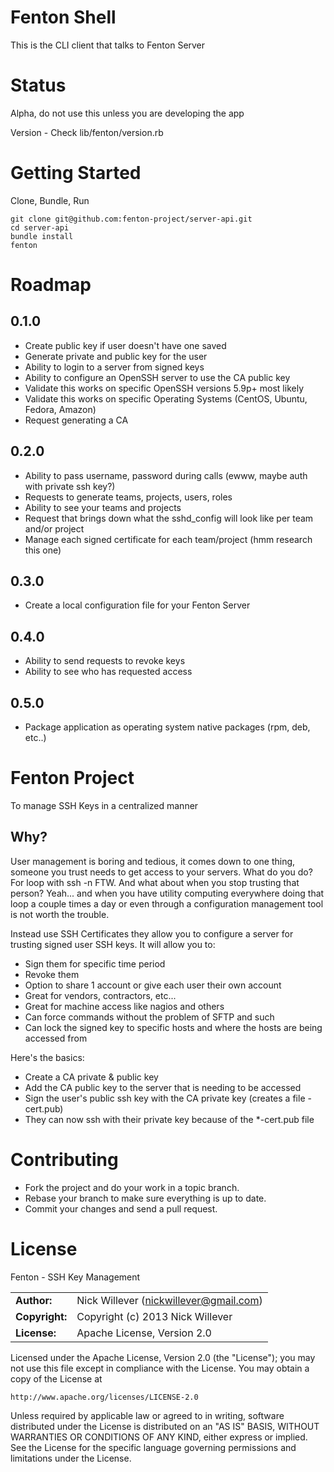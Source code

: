 # Fenton Shell

This is the CLI client that talks to Fenton Server

# Status

Alpha, do not use this unless you are developing the app

Version - Check lib/fenton/version.rb

# Getting Started

Clone, Bundle, Run

    git clone git@github.com:fenton-project/server-api.git
    cd server-api
    bundle install
    fenton

# Roadmap

## 0.1.0

* Create public key if user doesn't have one saved
* Generate private and public key for the user
* Ability to login to a server from signed keys
* Ability to configure an OpenSSH server to use the CA public key
* Validate this works on specific OpenSSH versions 5.9p+ most likely
* Validate this works on specific Operating Systems (CentOS, Ubuntu, Fedora, Amazon)
* Request generating a CA

## 0.2.0

* Ability to pass username, password during calls (ewww, maybe auth with private ssh key?)
* Requests to generate teams, projects, users, roles
* Ability to see your teams and projects
* Request that brings down what the sshd_config will look like per team and/or project
* Manage each signed certificate for each team/project (hmm research this one)

## 0.3.0

* Create a local configuration file for your Fenton Server

## 0.4.0

* Ability to send requests to revoke keys
* Ability to see who has requested access

## 0.5.0

* Package application as operating system native packages (rpm, deb, etc..)

# Fenton Project

To manage SSH Keys in a centralized manner

## Why?

User management is boring and tedious, it comes down to one thing, someone you trust needs to get access to your servers.  What do you do?  For loop with ssh -n FTW.  And what about when you stop trusting that person? Yeah... and when you have utility computing everywhere doing that loop a couple times a day or even through a configuration management tool is not worth the trouble.

Instead use SSH Certificates they allow you to configure a server for trusting signed user SSH keys.  It will allow you to:
* Sign them for specific time period
* Revoke them
* Option to share 1 account or give each user their own account
* Great for vendors, contractors, etc...
* Great for machine access like nagios and others
* Can force commands without the problem of SFTP and such
* Can lock the signed key to specific hosts and where the hosts are being accessed from

Here's the basics: 
* Create a CA private & public key
* Add the CA public key to the server that is needing to be accessed
* Sign the user's public ssh key with the CA private key (creates a file <privatekey>-cert.pub)
* They can now ssh with their private key because of the *-cert.pub file

# Contributing

- Fork the project and do your work in a topic branch.
- Rebase your branch to make sure everything is up to date.
- Commit your changes and send a pull request.

# License

Fenton - SSH Key Management

|                      |                                          |
|:---------------------|:-----------------------------------------|
| **Author:**          | Nick Willever (<nickwillever@gmail.com>) |
| **Copyright:**       | Copyright (c) 2013 Nick Willever         |
| **License:**         | Apache License, Version 2.0              |

Licensed under the Apache License, Version 2.0 (the "License");
you may not use this file except in compliance with the License.
You may obtain a copy of the License at

    http://www.apache.org/licenses/LICENSE-2.0

Unless required by applicable law or agreed to in writing, software
distributed under the License is distributed on an "AS IS" BASIS,
WITHOUT WARRANTIES OR CONDITIONS OF ANY KIND, either express or implied.
See the License for the specific language governing permissions and
limitations under the License.
